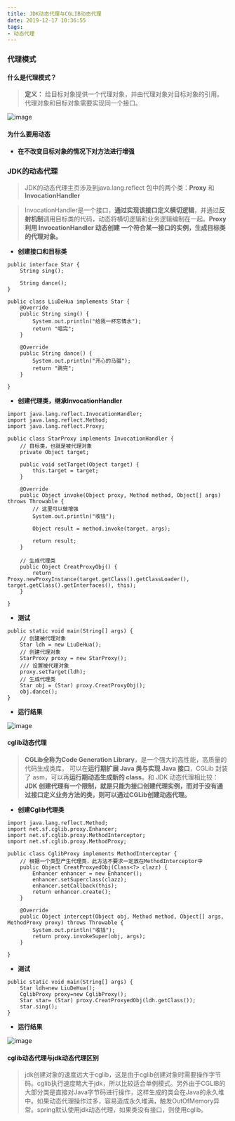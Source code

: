 ```yaml
---
title: JDK动态代理与CGLIB动态代理    
date: 2019-12-17 10:36:55  
tags:  
- 动态代理
---
```


### 代理模式
#### 什么是代理模式？  
> **定义：** 给目标对象提供一个代理对象，并由代理对象对目标对象的引用。代理对象和目标对象需要实现同一个接口。  

![image](https://note.youdao.com/yws/api/personal/file/423F6FB82F574D4784FE208A61DD63DD?method=download&shareKey=d5185122b7702ca2f8828c4b3c849ca7)  

#### 为什么要用动态
- **在不改变目标对象的情况下对方法进行增强**  

### JDK的动态代理  
> JDK的动态代理主页涉及到java.lang.reflect 包中的两个类：**Proxy** 和 **InvocationHandler**  

> InvocationHandler是一个接口，**通过实现该接口定义横切逻辑**，并通过**反射机制**调用目标类的代码，动态将横切逻辑和业务逻辑编制在一起。**Proxy 利用 InvocationHandler 动态创建 一个符合某一接口的实例，生成目标类的代理对象。**
- **创建接口和目标类**

```
public interface Star {
    String sing();

    String dance();
}

public class LiuDeHua implements Star {
    @Override
    public String sing() {
        System.out.println("给我一杯忘情水");
        return "唱完";
    }

    @Override
    public String dance() {
        System.out.println("开心的马骝");
        return "跳完";
    }

}
```

- **创建代理类，继承InvocationHandler**  

```
import java.lang.reflect.InvocationHandler;
import java.lang.reflect.Method;
import java.lang.reflect.Proxy;

public class StarProxy implements InvocationHandler {
    // 目标类，也就是被代理对象
    private Object target;

    public void setTarget(Object target) {
        this.target = target;
    }

    @Override
    public Object invoke(Object proxy, Method method, Object[] args) throws Throwable {
        // 这里可以做增强
        System.out.println("收钱");

        Object result = method.invoke(target, args);

        return result;
    }

    // 生成代理类
    public Object CreatProxyObj() {
        return Proxy.newProxyInstance(target.getClass().getClassLoader(), target.getClass().getInterfaces(), this);
    }

}

```

- **测试**
```
public static void main(String[] args) {
    // 创建被代理对象
    Star ldh = new LiuDeHua();
    // 创建代理对象
    StarProxy proxy = new StarProxy();
    /// 设置被代理对象
    proxy.setTarget(ldh);
    // 生成代理类
    Star obj = (Star) proxy.CreatProxyObj();
    obj.dance();
}
```
- **运行结果**  

![image](https://note.youdao.com/yws/api/personal/file/6645929B2D5E4D32B736BDC1E7A5F2C0?method=download&shareKey=e9dbdf3b18804407e0c84db2118a7c11)

#### cglib动态代理  
> **CGLib全称为Code Generation Library**，是一个强大的高性能，高质量的代码生成类库， 可以在**运行期扩展 Java 类与实现 Java 接口**，CGLib 封装了 asm，可以再**运行期动态生成新的 class**。和 JDK 动态代理相比较：**JDK 创建代理有一个限制，就是只能为接口创建代理实例，而对于没有通过接口定义业务方法的类，则可以通过CGLib创建动态代理。**   

- **创建Cglib代理类**

```
import java.lang.reflect.Method;
import net.sf.cglib.proxy.Enhancer;
import net.sf.cglib.proxy.MethodInterceptor;
import net.sf.cglib.proxy.MethodProxy;

public class CglibProxy implements MethodInterceptor {
    // 根据一个类型产生代理类，此方法不要求一定放在MethodInterceptor中
    public Object CreatProxyedObj(Class<?> clazz) {
        Enhancer enhancer = new Enhancer();
        enhancer.setSuperclass(clazz);
        enhancer.setCallback(this);
        return enhancer.create();
    }

    @Override
    public Object intercept(Object obj, Method method, Object[] args, MethodProxy proxy) throws Throwable {
        System.out.println("收钱");
        return proxy.invokeSuper(obj, args);
    }

}
```

- **测试**

```
public static void main(String[] args) {
    Star ldh=new LiuDeHua();
    CglibProxy proxy=new CglibProxy();
    Star star= (Star) proxy.CreatProxyedObj(ldh.getClass());
    star.sing();
}
```

- **运行结果**  

![image](https://note.youdao.com/yws/api/personal/file/C9A50BC9B71E49BD90732DA7CD2CC81D?method=download&shareKey=bb1df5e9312f2e8435a0795be64f8752)  

#### cglib动态代理与jdk动态代理区别
> jdk创建对象的速度远大于cglib，这是由于cglib创建对象时需要操作字节码。cglib执行速度略大于jdk，所以比较适合单例模式。另外由于CGLIB的大部分类是直接对Java字节码进行操作，这样生成的类会在Java的永久堆中。如果动态代理操作过多，容易造成永久堆满，触发OutOfMemory异常。spring默认使用jdk动态代理，如果类没有接口，则使用cglib。

